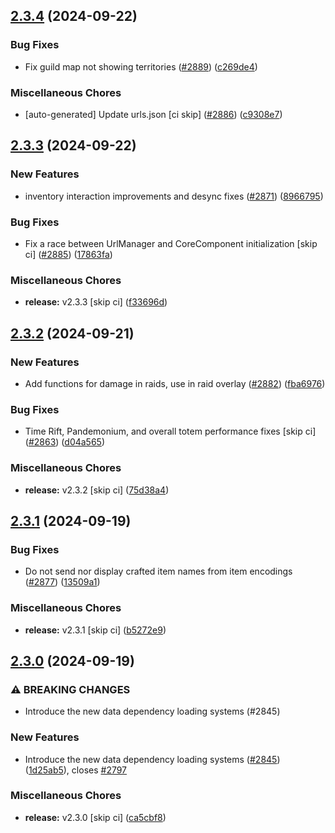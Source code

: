 ## [2.3.4](https://github.com/Wynntils/Wynntils/compare/v2.3.3...v2.3.4) (2024-09-22)


### Bug Fixes

* Fix guild map not showing territories ([#2889](https://github.com/Wynntils/Wynntils/issues/2889)) ([c269de4](https://github.com/Wynntils/Wynntils/commit/c269de451b314711c5c222dff2a99a8b6d643806))


### Miscellaneous Chores

* [auto-generated] Update urls.json [ci skip] ([#2886](https://github.com/Wynntils/Wynntils/issues/2886)) ([c9308e7](https://github.com/Wynntils/Wynntils/commit/c9308e7142c41ce09efb2afbac87b7f1b049e8da))

## [2.3.3](https://github.com/Wynntils/Wynntils/compare/v2.3.2...v2.3.3) (2024-09-22)


### New Features

* inventory interaction improvements and desync fixes ([#2871](https://github.com/Wynntils/Wynntils/issues/2871)) ([8966795](https://github.com/Wynntils/Wynntils/commit/8966795aaae1fdf503db74c9f3a39dfa7825e97c))


### Bug Fixes

* Fix a race between UrlManager and CoreComponent initialization [skip ci] ([#2885](https://github.com/Wynntils/Wynntils/issues/2885)) ([17863fa](https://github.com/Wynntils/Wynntils/commit/17863fa804e43abc30750bbf7c852d8d9b4797cb))


### Miscellaneous Chores

* **release:** v2.3.3 [skip ci] ([f33696d](https://github.com/Wynntils/Wynntils/commit/f33696de485708200ad861d2c905fecd8164d971))

## [2.3.2](https://github.com/Wynntils/Wynntils/compare/v2.3.1...v2.3.2) (2024-09-21)


### New Features

* Add functions for damage in raids, use in raid overlay ([#2882](https://github.com/Wynntils/Wynntils/issues/2882)) ([fba6976](https://github.com/Wynntils/Wynntils/commit/fba697633bd9d27c4a015bf66d785a29a6618d2a))


### Bug Fixes

* Time Rift, Pandemonium, and overall totem performance fixes [skip ci] ([#2863](https://github.com/Wynntils/Wynntils/issues/2863)) ([d04a565](https://github.com/Wynntils/Wynntils/commit/d04a5655fb2d473ea1c5c4102de82bc5c5096400))


### Miscellaneous Chores

* **release:** v2.3.2 [skip ci] ([75d38a4](https://github.com/Wynntils/Wynntils/commit/75d38a492387993b5a88f6e5a5e91a97d5d16000))

## [2.3.1](https://github.com/Wynntils/Wynntils/compare/v2.3.0...v2.3.1) (2024-09-19)


### Bug Fixes

* Do not send nor display crafted item names from item encodings ([#2877](https://github.com/Wynntils/Wynntils/issues/2877)) ([13509a1](https://github.com/Wynntils/Wynntils/commit/13509a14038c366fe8af3c1405b2beacf0563589))


### Miscellaneous Chores

* **release:** v2.3.1 [skip ci] ([b5272e9](https://github.com/Wynntils/Wynntils/commit/b5272e930d3556eb29453212c10689717dfcf607))

## [2.3.0](https://github.com/Wynntils/Wynntils/compare/v2.2.4...v2.3.0) (2024-09-19)


### ⚠ BREAKING CHANGES

* Introduce the new data dependency loading systems (#2845)

### New Features

* Introduce the new data dependency loading systems ([#2845](https://github.com/Wynntils/Wynntils/issues/2845)) ([1d25ab5](https://github.com/Wynntils/Wynntils/commit/1d25ab5166c3a9cba4fa369afcae9c68261246a2)), closes [#2797](https://github.com/Wynntils/Wynntils/issues/2797)


### Miscellaneous Chores

* **release:** v2.3.0 [skip ci] ([ca5cbf8](https://github.com/Wynntils/Wynntils/commit/ca5cbf8fbe39cdaca59cd037ae057e4b165ada0d))

